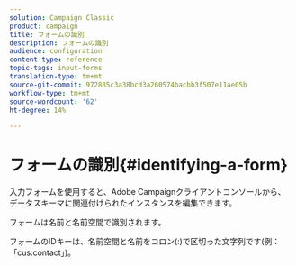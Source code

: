 ```yaml
---
solution: Campaign Classic
product: campaign
title: フォームの識別
description: フォームの識別
audience: configuration
content-type: reference
topic-tags: input-forms
translation-type: tm+mt
source-git-commit: 972885c3a38bcd3a260574bacbb3f507e11ae05b
workflow-type: tm+mt
source-wordcount: '62'
ht-degree: 14%

---
```



# フォームの識別{#identifying-a-form}

入力フォームを使用すると、Adobe Campaignクライアントコンソールから、データスキーマに関連付けられたインスタンスを編集できます。

フォームは名前と名前空間で識別されます。

フォームのIDキーは、名前空間と名前をコロン(:)で区切った文字列です(例：「cus:contact」)。
